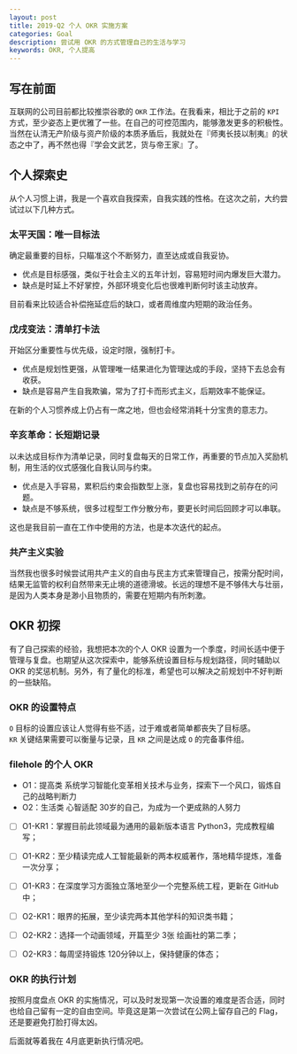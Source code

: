 ```yaml
---
layout: post
title: 2019-Q2 个人 OKR 实施方案
categories: Goal
description: 尝试用 OKR 的方式管理自己的生活与学习
keywords: OKR, 个人提高
---
```


## 写在前面

互联网的公司目前都比较推崇谷歌的 `OKR` 工作法。在我看来，相比于之前的 `KPI` 方式，至少姿态上更优雅了一些。在自己的可控范围内，能够激发更多的积极性。当然在认清无产阶级与资产阶级的本质矛盾后，我就处在『师夷长技以制夷』的状态之中了，再不然也得『学会文武艺，货与帝王家』了。

## 个人探索史

从个人习惯上讲，我是一个喜欢自我探索，自我实践的性格。在这次之前，大约尝试过以下几种方式。

### 太平天国：唯一目标法

确定最重要的目标，只瞄准这个不断努力，直至达成或自我妥协。

* 优点是目标感强，类似于社会主义的五年计划，容易短时间内爆发巨大潜力。
* 缺点是时延上不好掌控，外部环境变化后也很难判断何时该主动放弃。

目前看来比较适合补偿拖延症后的缺口，或者周维度内短期的政治任务。

### 戊戌变法：清单打卡法

开始区分重要性与优先级，设定时限，强制打卡。

* 优点是规划性更强，从管理唯一结果进化为管理达成的手段，坚持下去总会有收获。
* 缺点是容易产生自我欺骗，常为了打卡而形式主义，后期效率不能保证。

在新的个人习惯养成上仍占有一席之地，但也会经常消耗十分宝贵的意志力。

### 辛亥革命：长短期记录

以未达成目标作为清单记录，同时复盘每天的日常工作，再重要的节点加入奖励机制，用生活的仪式感强化自我认同与约束。

* 优点是入手容易，累积后约束会指数型上涨，复盘也容易找到之前存在的问题。
* 缺点是不够系统，很多过程型工作分散分布，要更长时间后回顾才可以串联。

这也是我目前一直在工作中使用的方法，也是本次迭代的起点。

### 共产主义实验

当然我也很多时候尝试用共产主义的自由与民主方式来管理自己，按需分配时间，结果无监管的权利自然带来无止境的道德滑坡。长远的理想不是不够伟大与壮丽，是因为人类本身是渺小且物质的，需要在短期内有所刺激。

## OKR 初探

有了自己探索的经验，我想把本次的个人 OKR 设置为一个季度，时间长适中便于管理与复盘。也期望从这次探索中，能够系统设置目标与规划路径，同时辅助以 OKR 的奖惩机制。另外，有了量化的标准，希望也可以解决之前规划中不好判断的一些缺陷。

### OKR 的设置特点

`O` 目标的设置应该让人觉得有些不适，过于难或者简单都丧失了目标感。  
`KR` 关键结果需要可以衡量与记录，且 `KR` 之间是达成 `O` 的完备事件组。

### filehole 的个人 OKR

* O1：提高类 系统学习智能化变革相关技术与业务，探索下一个风口，锻炼自己的战略判断力
* O2：生活类 心智适配 30岁的自己，为成为一个更成熟的人努力

- [ ] O1-KR1：掌握目前此领域最为通用的最新版本语言 Python3，完成教程编写；
- [ ] O1-KR2：至少精读完成人工智能最新的两本权威著作，落地精华提炼，准备一次分享；
- [ ] O1-KR3：在深度学习方面独立落地至少一个完整系统工程，更新在 GitHub 中；

- [ ] O2-KR1：眼界的拓展，至少读完两本其他学科的知识类书籍；
- [ ] O2-KR2：选择一个动画领域，开篇至少 3张 绘画社的第二季；
- [ ] O2-KR3：每周坚持锻炼 120分钟以上，保持健康的体态；

### OKR 的执行计划

按照月度盘点 OKR 的实施情况，可以及时发现第一次设置的难度是否合适，同时也给自己留有一定的自由空间。毕竟这是第一次尝试在公网上留存自己的 Flag，还是要避免打脸打得太凶。

后面就等着我在 4月底更新执行情况吧。
